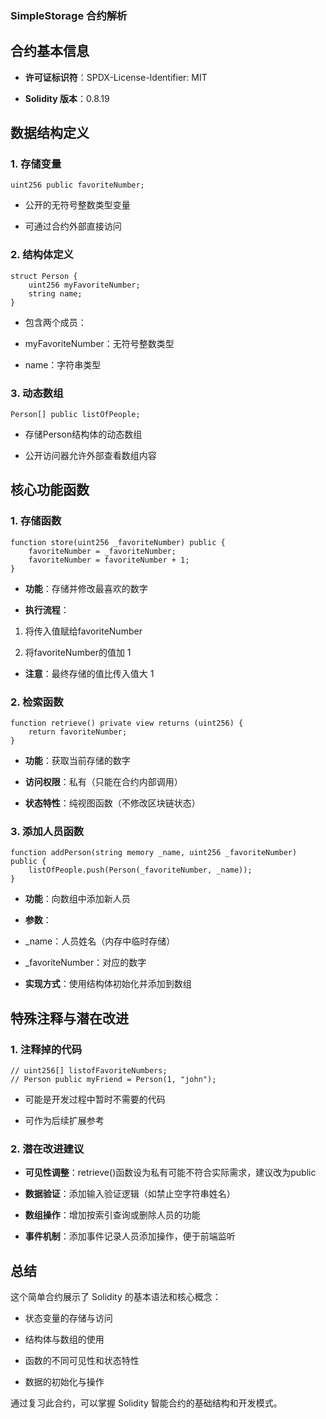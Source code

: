 ### SimpleStorage 合约解析

## 合约基本信息

- **许可证标识符**：SPDX-License-Identifier: MIT

- **Solidity 版本**：0.8.19

## 数据结构定义

### 1. 存储变量

```solidity
uint256 public favoriteNumber;
```

- 公开的无符号整数类型变量

- 可通过合约外部直接访问

### 2. 结构体定义

```solidity
struct Person {
    uint256 myFavoriteNumber;
    string name;
}
```

- 包含两个成员：

- myFavoriteNumber：无符号整数类型

- name：字符串类型

### 3. 动态数组

```solidity
Person[] public listOfPeople;
```

- 存储Person结构体的动态数组

- 公开访问器允许外部查看数组内容

## 核心功能函数

### 1. 存储函数

```solidity
function store(uint256 _favoriteNumber) public {
    favoriteNumber = _favoriteNumber;
    favoriteNumber = favoriteNumber + 1;
}
```

- **功能**：存储并修改最喜欢的数字

- **执行流程**：

1. 将传入值赋给favoriteNumber

1. 将favoriteNumber的值加 1

- **注意**：最终存储的值比传入值大 1

### 2. 检索函数

```solidity
function retrieve() private view returns (uint256) {
    return favoriteNumber;
}
```

- **功能**：获取当前存储的数字

- **访问权限**：私有（只能在合约内部调用）

- **状态特性**：纯视图函数（不修改区块链状态）

### 3. 添加人员函数

```solidity
function addPerson(string memory _name, uint256 _favoriteNumber) public {
    listOfPeople.push(Person(_favoriteNumber, _name));
}
```

- **功能**：向数组中添加新人员

- **参数**：

- _name：人员姓名（内存中临时存储）

- _favoriteNumber：对应的数字

- **实现方式**：使用结构体初始化并添加到数组

## 特殊注释与潜在改进

### 1. 注释掉的代码

```solidity
// uint256[] listofFavoriteNumbers;
// Person public myFriend = Person(1, "john");
```

- 可能是开发过程中暂时不需要的代码

- 可作为后续扩展参考

### 2. 潜在改进建议

- **可见性调整**：retrieve()函数设为私有可能不符合实际需求，建议改为public

- **数据验证**：添加输入验证逻辑（如禁止空字符串姓名）

- **数组操作**：增加按索引查询或删除人员的功能

- **事件机制**：添加事件记录人员添加操作，便于前端监听

## 总结

这个简单合约展示了 Solidity 的基本语法和核心概念：

- 状态变量的存储与访问

- 结构体与数组的使用

- 函数的不同可见性和状态特性

- 数据的初始化与操作

通过复习此合约，可以掌握 Solidity 智能合约的基础结构和开发模式。
